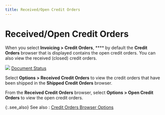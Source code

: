 ```yaml
---
title: Received/Open Credit Orders
---
```


# Received/Open Credit Orders


When you select **Invoicing &gt; Credit 
 Orders**, **** by default the  **Credit Orders** browser that is  displayed contains the open credit orders. You can also view the received  (closed) credit orders.


![]({{site.sp_baseurl}}/img/lens.gif) [Document  Status]({{site.sp_baseurl}}/sales-ret-docs/sales-ret-doc/contents/tab-details/dtls-info/other/document_status.html)


Select **Options &gt; Received Credit 
 Orders** to view the credit orders that have been shipped in the  **Shipped Credit Orders** browser.


From the **Received Credit Orders** browser,  select **Options &gt; Open Credit Orders** to view the open credit orders.


{:.see_also}
See also
: [Credit Orders  Browser Options]({{site.sp_baseurl}}/sales-ret-docs/cos/credit-orders-browser/credit_order_browser.html)
